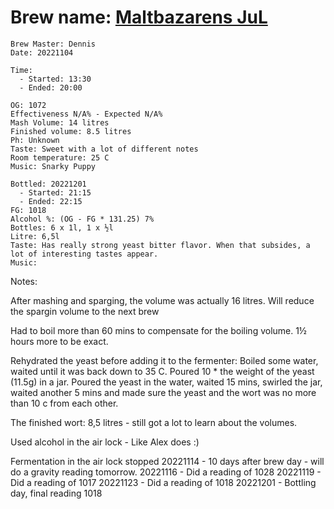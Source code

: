 # Brew name: [Maltbazarens JuL](../brews/malbazarens_jul.md)
```
Brew Master: Dennis
Date: 20221104

Time:
  - Started: 13:30
  - Ended: 20:00

OG: 1072
Effectiveness N/A% - Expected N/A%
Mash Volume: 14 litres
Finished volume: 8.5 litres
Ph: Unknown
Taste: Sweet with a lot of different notes
Room temperature: 25 C
Music: Snarky Puppy
```

```
Bottled: 20221201
  - Started: 21:15
  - Ended: 22:15
FG: 1018
Alcohol %: (OG - FG * 131.25) 7%
Bottles: 6 x 1l, 1 x ½l
Litre: 6,5l
Taste: Has really strong yeast bitter flavor. When that subsides, a lot of interesting tastes appear.
Music:
```

Notes:

After mashing and sparging, the volume was actually 16 litres. Will reduce the spargin volume to the next brew

Had to boil more than 60 mins to compensate for the boiling volume. 1½ hours more to be exact.

Rehydrated the yeast before adding it to the fermenter:
Boiled some water, waited until it was back down to 35 C. Poured 10 * the weight of the yeast (11.5g) in a jar. Poured the yeast in the water, waited 15 mins, swirled the jar, waited another 5 mins and made sure the yeast and the wort was no more than 10 c from each other.

The finished wort: 8,5 litres - still got a lot to learn about the volumes.

Used alcohol in the air lock - Like Alex does :)

Fermentation in the air lock stopped 20221114 - 10 days after brew day - will do a gravity reading tomorrow.
20221116 - Did a reading of 1028
20221119 - Did a reading of 1017
20221123 - Did a reading of 1018
20221201 - Bottling day, final reading 1018
